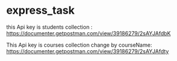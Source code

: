# express_task

this Api key is students collection : https://documenter.getpostman.com/view/39186279/2sAYJAfdbK

This Api key is courses collection change by courseName: https://documenter.getpostman.com/view/39186279/2sAYJAfdty

